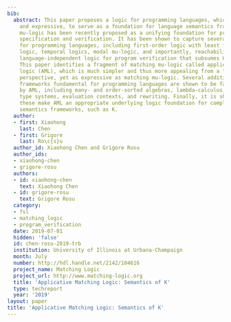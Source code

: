 ```yaml
---
bib:
  abstract: This paper proposes a logic for programming languages, which is both simple
    and expressive, to serve as a foundation for language semantics frameworks. Matching
    mu-logic has been recently proposed as a unifying foundation for programming languages,
    specification and verification. It has been shown to capture several logics important
    for programming languages, including first-order logic with least fixpoints, separation
    logic, temporal logics, modal mu-logic, and importantly, reachability logic, a
    language-independent logic for program verification that subsumes Hoare logic.
    This paper identifies a fragment of matching mu-logic called applicative matching
    logic (AML), which is much simpler and thus more appealing from a foundational
    perspective, yet as expressive as matching mu-logic. Several additional logical
    frameworks fundamental for programming languages are shown to be faithfully captured
    by AML, including many- and order-sorted algebras, lambda-calculus, (dependent)
    type systems, evaluation contexts, and rewriting. Finally, it is shown how all
    these make AML an appropriate underlying logic foundation for complex language
    semantics frameworks, such as K.
  author:
  - first: Xiaohong
    last: Chen
  - first: Grigore
    last: Ro\c{s}u
  author_id: Xiaohong Chen and Grigore Rosu
  author_ids:
  - xiaohong-chen
  - grigore-rosu
  authors:
  - id: xiaohong-chen
    text: Xiaohong Chen
  - id: grigore-rosu
    text: Grigore Rosu
  category:
  - fsl
  - matching_logic
  - program_verification
  date: 2019-07-01
  hidden: 'false'
  id: chen-rosu-2019-trb
  institution: University of Illinois at Urbana-Champaign
  month: July
  number: http://hdl.handle.net/2142/104616
  project_name: Matching Logic
  project_url: http://www.matching-logic.org
  title: 'Applicative Matching Logic: Semantics of K'
  type: techreport
  year: '2019'
layout: paper
title: 'Applicative Matching Logic: Semantics of K'
---
```

